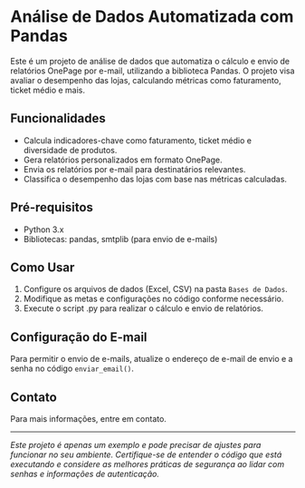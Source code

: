 # Análise de Dados Automatizada com Pandas

Este é um projeto de análise de dados que automatiza o cálculo e envio de relatórios OnePage por e-mail, utilizando a biblioteca Pandas. O projeto visa avaliar o desempenho das lojas, calculando métricas como faturamento, ticket médio e mais.

## Funcionalidades

- Calcula indicadores-chave como faturamento, ticket médio e diversidade de produtos.
- Gera relatórios personalizados em formato OnePage.
- Envia os relatórios por e-mail para destinatários relevantes.
- Classifica o desempenho das lojas com base nas métricas calculadas.

## Pré-requisitos

- Python 3.x
- Bibliotecas: pandas, smtplib (para envio de e-mails)

## Como Usar

1. Configure os arquivos de dados (Excel, CSV) na pasta `Bases de Dados`.
2. Modifique as metas e configurações no código conforme necessário.
3. Execute o script .py para realizar o cálculo e envio de relatórios.

## Configuração do E-mail

Para permitir o envio de e-mails, atualize o endereço de e-mail de envio e a senha no código `enviar_email()`.

## Contato

Para mais informações, entre em contato.

---

*Este projeto é apenas um exemplo e pode precisar de ajustes para funcionar no seu ambiente. Certifique-se de entender o código que está executando e considere as melhores práticas de segurança ao lidar com senhas e informações de autenticação.*
